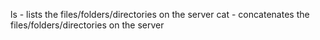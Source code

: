 ls - lists the files/folders/directories on the server
cat - concatenates the files/folders/directories on the server


